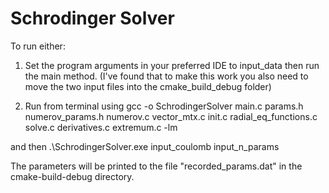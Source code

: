 # Schrodinger Solver






To run either:

1) Set the program arguments in your preferred IDE to input_data then run the main method.
(I've found that to make this work you also need to move the two input files into the cmake_build_debug folder)

2) Run from terminal using
gcc -o SchrodingerSolver main.c params.h numerov_params.h numerov.c vector_mtx.c init.c radial_eq_functions.c solve.c derivatives.c extremum.c -lm

and then
.\SchrodingerSolver.exe input_coulomb input_n_params

The parameters will be printed to the file "recorded_params.dat" in the cmake-build-debug directory.



